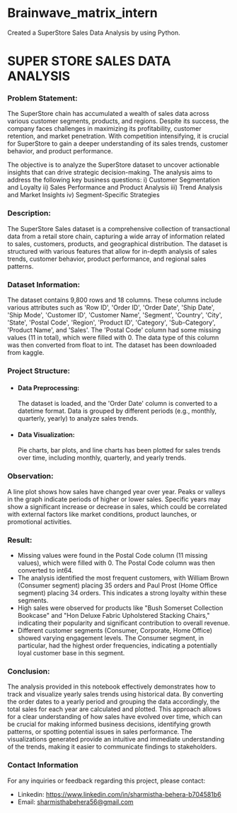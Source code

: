 # Brainwave_matrix_intern
Created a SuperStore Sales Data Analysis by using Python.

# SUPER STORE SALES DATA ANALYSIS
### Problem Statement:

The SuperStore chain has accumulated a wealth of sales data across various customer segments, products, and regions. Despite its success, the company faces challenges in maximizing its profitability, customer retention, and market penetration. With competition intensifying, it is crucial for SuperStore to gain a deeper understanding of its sales trends, customer behavior, and product performance.

The objective is to analyze the SuperStore dataset to uncover actionable insights that can drive strategic decision-making. The analysis aims to address the following key business questions: 
i) Customer Segmentation and Loyalty
ii) Sales Performance and Product Analysis
iii) Trend Analysis and Market Insights
iv) Segment-Specific Strategies 

### Description:

The SuperStore Sales dataset is a comprehensive collection of transactional data from a retail store chain, capturing a wide array of information related to sales, customers, products, and geographical distribution. The dataset is structured with various features that allow for in-depth analysis of sales trends, customer behavior, product performance, and regional sales patterns.

### Dataset Information:

The dataset contains 9,800 rows and 18 columns. These columns include various attributes such as 'Row ID', 'Order ID', 'Order Date', 'Ship Date', 'Ship Mode', 'Customer ID', 'Customer Name', 'Segment', 'Country', 'City', 'State', 'Postal Code', 'Region', 'Product ID', 'Category', 'Sub-Category', 'Product Name', and 'Sales'. The 'Postal Code' column had some missing values (11 in total), which were filled with 0. The data type of this column was then converted from float to int. The dataset has been downloaded from kaggle.

### Project Structure:

- #### Data Preprocessing:
  The dataset is loaded, and the 'Order Date' column is converted to a datetime format. Data is grouped by different periods (e.g., monthly, quarterly, yearly) to 
  analyze sales trends.

- #### Data Visualization:
  Pie charts, bar plots, and line charts has been plotted for sales trends over time, including monthly, quarterly, and yearly trends.

### Observation:

A line plot shows how sales have changed year over year. Peaks or valleys in the graph indicate periods of higher or lower sales. Specific years may show a significant increase or decrease in sales, which could be correlated with external factors like market conditions, product launches, or promotional activities.

### Result:

- Missing values were found in the Postal Code column (11 missing values), which were filled with 0. The Postal Code column was then converted to int64.
- The analysis identified the most frequent customers, with William Brown (Consumer segment) placing 35 orders and Paul Prost (Home Office segment) placing 34 
  orders. This indicates a strong loyalty within these segments.
- High sales were observed for products like "Bush Somerset Collection Bookcase" and "Hon Deluxe Fabric Upholstered Stacking Chairs," indicating their popularity 
  and significant contribution to overall revenue.
- Different customer segments (Consumer, Corporate, Home Office) showed varying engagement levels. The Consumer segment, in particular, had the highest order 
  frequencies, indicating a potentially loyal customer base in this segment.

### Conclusion:

The analysis provided in this notebook effectively demonstrates how to track and visualize yearly sales trends using historical data. By converting the order dates to a yearly period and grouping the data accordingly, the total sales for each year are calculated and plotted. This approach allows for a clear understanding of how sales have evolved over time, which can be crucial for making informed business decisions, identifying growth patterns, or spotting potential issues in sales performance. The visualizations generated provide an intuitive and immediate understanding of the trends, making it easier to communicate findings to stakeholders.

### Contact Information

For any inquiries or feedback regarding this project, please contact:

- Linkedin: https://www.linkedin.com/in/sharmistha-behera-b704581b6
- Email: sharmisthabehera56@gmail.com

